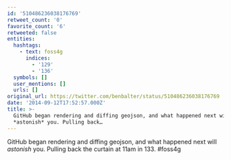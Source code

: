 ```yaml
---
id: '510486236038176769'
retweet_count: '0'
favorite_count: '6'
retweeted: false
entities:
  hashtags:
    - text: foss4g
      indices:
        - '129'
        - '136'
  symbols: []
  user_mentions: []
  urls: []
original_url: https://twitter.com/benbalter/status/510486236038176769
date: '2014-09-12T17:52:57.000Z'
title: >-
  GitHub began rendering and diffing geojson, and what happened next will
  *astonish* you. Pulling back…
---
```


GitHub began rendering and diffing geojson, and what happened next will *astonish* you. Pulling back the curtain at 11am in 133. #foss4g